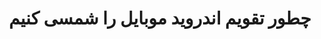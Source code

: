 ---
layout: tag
title: "چطور تقویم اندروید موبایل را شمسی کنیم"
tag: چطور-تقویم-اندروید-موبایل-را-شمسی-کنیم
---